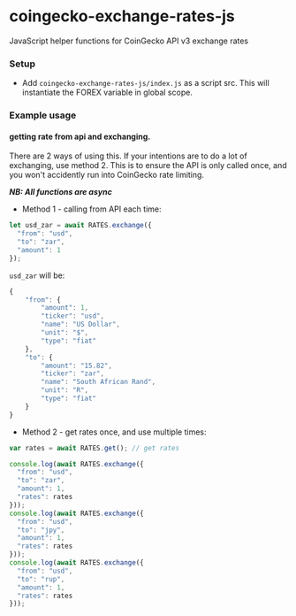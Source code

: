 # coingecko-exchange-rates-js
JavaScript helper functions for CoinGecko API v3 exchange rates

### Setup

* Add `coingecko-exchange-rates-js/index.js` as a script src. This will instantiate the FOREX variable in global scope.

### Example usage

#### getting rate from api and exchanging.
There are 2 ways of using this. If your intentions are to do a lot of exchanging, use method 2. This is to ensure the API is only called once, and you won't accidently run into CoinGecko rate limiting.

***NB: All functions are async***

* Method 1 - calling from API each time:

```javascript
let usd_zar = await RATES.exchange({
  "from": "usd",
  "to": "zar",
  "amount": 1
});
```
`usd_zar` will be:
```javascript
{
    "from": {
        "amount": 1,
        "ticker": "usd",
        "name": "US Dollar",
        "unit": "$",
        "type": "fiat"
    },
    "to": {
        "amount": "15.82",
        "ticker": "zar",
        "name": "South African Rand",
        "unit": "R",
        "type": "fiat"
    }
}
```

* Method 2 - get rates once, and use multiple times:

```javascript
var rates = await RATES.get(); // get rates

console.log(await RATES.exchange({
  "from": "usd",
  "to": "zar",
  "amount": 1,
  "rates": rates
}));
console.log(await RATES.exchange({
  "from": "usd",
  "to": "jpy",
  "amount": 1,
  "rates": rates
}));
console.log(await RATES.exchange({
  "from": "usd",
  "to": "rup",
  "amount": 1,
  "rates": rates
}));
```
